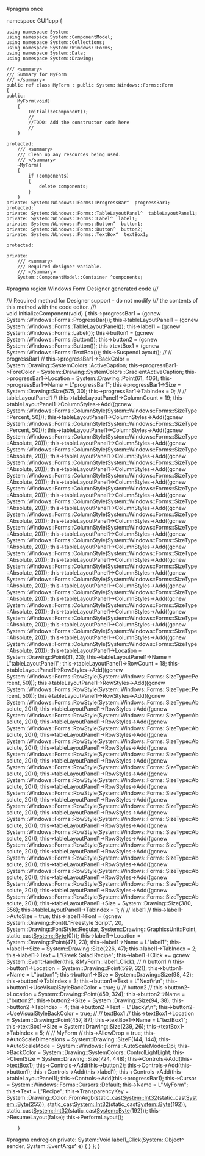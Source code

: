 #pragma once

namespace GUI1cpp {

	using namespace System;
	using namespace System::ComponentModel;
	using namespace System::Collections;
	using namespace System::Windows::Forms;
	using namespace System::Data;
	using namespace System::Drawing;

	/// <summary>
	/// Summary for MyForm
	/// </summary>
	public ref class MyForm : public System::Windows::Forms::Form
	{
	public:
		MyForm(void)
		{
			InitializeComponent();
			//
			//TODO: Add the constructor code here
			//
		}

	protected:
		/// <summary>
		/// Clean up any resources being used.
		/// </summary>
		~MyForm()
		{
			if (components)
			{
				delete components;
			}
		}
	private: System::Windows::Forms::ProgressBar^  progressBar1;
	protected:
	private: System::Windows::Forms::TableLayoutPanel^  tableLayoutPanel1;
	private: System::Windows::Forms::Label^  label1;
	private: System::Windows::Forms::Button^  button1;
	private: System::Windows::Forms::Button^  button2;
	private: System::Windows::Forms::TextBox^  textBox1;

	protected:

	private:
		/// <summary>
		/// Required designer variable.
		/// </summary>
		System::ComponentModel::Container ^components;

#pragma region Windows Form Designer generated code
		/// <summary>
		/// Required method for Designer support - do not modify
		/// the contents of this method with the code editor.
		/// </summary>
		void InitializeComponent(void)
		{
			this->progressBar1 = (gcnew System::Windows::Forms::ProgressBar());
			this->tableLayoutPanel1 = (gcnew System::Windows::Forms::TableLayoutPanel());
			this->label1 = (gcnew System::Windows::Forms::Label());
			this->button1 = (gcnew System::Windows::Forms::Button());
			this->button2 = (gcnew System::Windows::Forms::Button());
			this->textBox1 = (gcnew System::Windows::Forms::TextBox());
			this->SuspendLayout();
			// 
			// progressBar1
			// 
			this->progressBar1->BackColor = System::Drawing::SystemColors::ActiveCaption;
			this->progressBar1->ForeColor = System::Drawing::SystemColors::GradientActiveCaption;
			this->progressBar1->Location = System::Drawing::Point(61, 406);
			this->progressBar1->Name = L"progressBar1";
			this->progressBar1->Size = System::Drawing::Size(575, 30);
			this->progressBar1->TabIndex = 0;
			// 
			// tableLayoutPanel1
			// 
			this->tableLayoutPanel1->ColumnCount = 19;
			this->tableLayoutPanel1->ColumnStyles->Add((gcnew System::Windows::Forms::ColumnStyle(System::Windows::Forms::SizeType::Percent,
				50)));
			this->tableLayoutPanel1->ColumnStyles->Add((gcnew System::Windows::Forms::ColumnStyle(System::Windows::Forms::SizeType::Percent,
				50)));
			this->tableLayoutPanel1->ColumnStyles->Add((gcnew System::Windows::Forms::ColumnStyle(System::Windows::Forms::SizeType::Absolute,
				20)));
			this->tableLayoutPanel1->ColumnStyles->Add((gcnew System::Windows::Forms::ColumnStyle(System::Windows::Forms::SizeType::Absolute,
				20)));
			this->tableLayoutPanel1->ColumnStyles->Add((gcnew System::Windows::Forms::ColumnStyle(System::Windows::Forms::SizeType::Absolute,
				20)));
			this->tableLayoutPanel1->ColumnStyles->Add((gcnew System::Windows::Forms::ColumnStyle(System::Windows::Forms::SizeType::Absolute,
				20)));
			this->tableLayoutPanel1->ColumnStyles->Add((gcnew System::Windows::Forms::ColumnStyle(System::Windows::Forms::SizeType::Absolute,
				20)));
			this->tableLayoutPanel1->ColumnStyles->Add((gcnew System::Windows::Forms::ColumnStyle(System::Windows::Forms::SizeType::Absolute,
				20)));
			this->tableLayoutPanel1->ColumnStyles->Add((gcnew System::Windows::Forms::ColumnStyle(System::Windows::Forms::SizeType::Absolute,
				20)));
			this->tableLayoutPanel1->ColumnStyles->Add((gcnew System::Windows::Forms::ColumnStyle(System::Windows::Forms::SizeType::Absolute,
				20)));
			this->tableLayoutPanel1->ColumnStyles->Add((gcnew System::Windows::Forms::ColumnStyle(System::Windows::Forms::SizeType::Absolute,
				20)));
			this->tableLayoutPanel1->ColumnStyles->Add((gcnew System::Windows::Forms::ColumnStyle(System::Windows::Forms::SizeType::Absolute,
				20)));
			this->tableLayoutPanel1->ColumnStyles->Add((gcnew System::Windows::Forms::ColumnStyle(System::Windows::Forms::SizeType::Absolute,
				20)));
			this->tableLayoutPanel1->ColumnStyles->Add((gcnew System::Windows::Forms::ColumnStyle(System::Windows::Forms::SizeType::Absolute,
				20)));
			this->tableLayoutPanel1->ColumnStyles->Add((gcnew System::Windows::Forms::ColumnStyle(System::Windows::Forms::SizeType::Absolute,
				20)));
			this->tableLayoutPanel1->ColumnStyles->Add((gcnew System::Windows::Forms::ColumnStyle(System::Windows::Forms::SizeType::Absolute,
				20)));
			this->tableLayoutPanel1->ColumnStyles->Add((gcnew System::Windows::Forms::ColumnStyle(System::Windows::Forms::SizeType::Absolute,
				20)));
			this->tableLayoutPanel1->ColumnStyles->Add((gcnew System::Windows::Forms::ColumnStyle(System::Windows::Forms::SizeType::Absolute,
				20)));
			this->tableLayoutPanel1->ColumnStyles->Add((gcnew System::Windows::Forms::ColumnStyle(System::Windows::Forms::SizeType::Absolute,
				20)));
			this->tableLayoutPanel1->Location = System::Drawing::Point(31, 23);
			this->tableLayoutPanel1->Name = L"tableLayoutPanel1";
			this->tableLayoutPanel1->RowCount = 18;
			this->tableLayoutPanel1->RowStyles->Add((gcnew System::Windows::Forms::RowStyle(System::Windows::Forms::SizeType::Percent, 50)));
			this->tableLayoutPanel1->RowStyles->Add((gcnew System::Windows::Forms::RowStyle(System::Windows::Forms::SizeType::Percent, 50)));
			this->tableLayoutPanel1->RowStyles->Add((gcnew System::Windows::Forms::RowStyle(System::Windows::Forms::SizeType::Absolute, 20)));
			this->tableLayoutPanel1->RowStyles->Add((gcnew System::Windows::Forms::RowStyle(System::Windows::Forms::SizeType::Absolute, 20)));
			this->tableLayoutPanel1->RowStyles->Add((gcnew System::Windows::Forms::RowStyle(System::Windows::Forms::SizeType::Absolute, 20)));
			this->tableLayoutPanel1->RowStyles->Add((gcnew System::Windows::Forms::RowStyle(System::Windows::Forms::SizeType::Absolute, 20)));
			this->tableLayoutPanel1->RowStyles->Add((gcnew System::Windows::Forms::RowStyle(System::Windows::Forms::SizeType::Absolute, 20)));
			this->tableLayoutPanel1->RowStyles->Add((gcnew System::Windows::Forms::RowStyle(System::Windows::Forms::SizeType::Absolute, 20)));
			this->tableLayoutPanel1->RowStyles->Add((gcnew System::Windows::Forms::RowStyle(System::Windows::Forms::SizeType::Absolute, 20)));
			this->tableLayoutPanel1->RowStyles->Add((gcnew System::Windows::Forms::RowStyle(System::Windows::Forms::SizeType::Absolute, 20)));
			this->tableLayoutPanel1->RowStyles->Add((gcnew System::Windows::Forms::RowStyle(System::Windows::Forms::SizeType::Absolute, 20)));
			this->tableLayoutPanel1->RowStyles->Add((gcnew System::Windows::Forms::RowStyle(System::Windows::Forms::SizeType::Absolute, 20)));
			this->tableLayoutPanel1->RowStyles->Add((gcnew System::Windows::Forms::RowStyle(System::Windows::Forms::SizeType::Absolute, 20)));
			this->tableLayoutPanel1->RowStyles->Add((gcnew System::Windows::Forms::RowStyle(System::Windows::Forms::SizeType::Absolute, 20)));
			this->tableLayoutPanel1->RowStyles->Add((gcnew System::Windows::Forms::RowStyle(System::Windows::Forms::SizeType::Absolute, 20)));
			this->tableLayoutPanel1->RowStyles->Add((gcnew System::Windows::Forms::RowStyle(System::Windows::Forms::SizeType::Absolute, 20)));
			this->tableLayoutPanel1->RowStyles->Add((gcnew System::Windows::Forms::RowStyle(System::Windows::Forms::SizeType::Absolute, 20)));
			this->tableLayoutPanel1->RowStyles->Add((gcnew System::Windows::Forms::RowStyle(System::Windows::Forms::SizeType::Absolute, 20)));
			this->tableLayoutPanel1->Size = System::Drawing::Size(380, 356);
			this->tableLayoutPanel1->TabIndex = 1;
			// 
			// label1
			// 
			this->label1->AutoSize = true;
			this->label1->Font = (gcnew System::Drawing::Font(L"Freestyle Script", 20, System::Drawing::FontStyle::Regular, System::Drawing::GraphicsUnit::Point,
				static_cast<System::Byte>(0)));
			this->label1->Location = System::Drawing::Point(471, 23);
			this->label1->Name = L"label1";
			this->label1->Size = System::Drawing::Size(226, 47);
			this->label1->TabIndex = 2;
			this->label1->Text = L"Greek Salad Recipe";
			this->label1->Click += gcnew System::EventHandler(this, &MyForm::label1_Click);
			// 
			// button1
			// 
			this->button1->Location = System::Drawing::Point(599, 321);
			this->button1->Name = L"button1";
			this->button1->Size = System::Drawing::Size(98, 42);
			this->button1->TabIndex = 3;
			this->button1->Text = L"Next\r\n";
			this->button1->UseVisualStyleBackColor = true;
			// 
			// button2
			// 
			this->button2->Location = System::Drawing::Point(459, 324);
			this->button2->Name = L"button2";
			this->button2->Size = System::Drawing::Size(94, 38);
			this->button2->TabIndex = 4;
			this->button2->Text = L"Back\r\n";
			this->button2->UseVisualStyleBackColor = true;
			// 
			// textBox1
			// 
			this->textBox1->Location = System::Drawing::Point(457, 87);
			this->textBox1->Name = L"textBox1";
			this->textBox1->Size = System::Drawing::Size(239, 26);
			this->textBox1->TabIndex = 5;
			// 
			// MyForm
			// 
			this->AllowDrop = true;
			this->AutoScaleDimensions = System::Drawing::SizeF(144, 144);
			this->AutoScaleMode = System::Windows::Forms::AutoScaleMode::Dpi;
			this->BackColor = System::Drawing::SystemColors::ControlLightLight;
			this->ClientSize = System::Drawing::Size(724, 448);
			this->Controls->Add(this->textBox1);
			this->Controls->Add(this->button2);
			this->Controls->Add(this->button1);
			this->Controls->Add(this->label1);
			this->Controls->Add(this->tableLayoutPanel1);
			this->Controls->Add(this->progressBar1);
			this->Cursor = System::Windows::Forms::Cursors::Default;
			this->Name = L"MyForm";
			this->Text = L"Recipe";
			this->TransparencyKey = System::Drawing::Color::FromArgb(static_cast<System::Int32>(static_cast<System::Byte>(255)), static_cast<System::Int32>(static_cast<System::Byte>(192)),
				static_cast<System::Int32>(static_cast<System::Byte>(192)));
			this->ResumeLayout(false);
			this->PerformLayout();

		}
#pragma endregion
	private: System::Void label1_Click(System::Object^  sender, System::EventArgs^  e) {
	}
};
}
